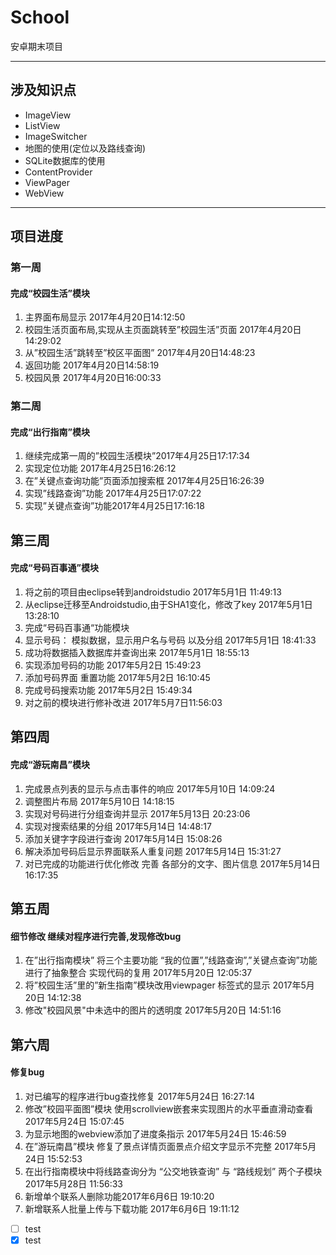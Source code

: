 # School
安卓期末项目
***
## 涉及知识点
* ImageView
* ListView
* ImageSwitcher
* 地图的使用(定位以及路线查询)
* SQLite数据库的使用
* ContentProvider
* ViewPager
* WebView
***
## 项目进度
### 第一周
#### 完成“校园生活”模块
1. 主界面布局显示 2017年4月20日14:12:50
2. 校园生活页面布局,实现从主页面跳转至”校园生活”页面 2017年4月20日14:29:02
3. 从”校园生活”跳转至”校区平面图” 2017年4月20日14:48:23
4. 返回功能 2017年4月20日14:58:19
5. 校园风景 2017年4月20日16:00:33

### 第二周
#### 完成“出行指南”模块
1. 继续完成第一周的”校园生活模块”2017年4月25日17:17:34
2. 实现定位功能 2017年4月25日16:26:12
3. 在”关键点查询功能”页面添加搜索框 2017年4月25日16:26:39
4. 实现”线路查询”功能 2017年4月25日17:07:22
5. 实现”关键点查询”功能2017年4月25日17:16:18

## 第三周
#### 完成“号码百事通”模块
1. 将之前的项目由eclipse转到androidstudio 2017年5月1日 11:49:13
2. 从eclipse迁移至Androidstudio,由于SHA1变化，修改了key 2017年5月1日 13:28:10
3. 完成“号码百事通“功能模块
4. 显示号码： 模拟数据，显示用户名与号码 以及分组 2017年5月1日 18:41:33
5. 成功将数据插入数据库并查询出来 2017年5月1日 18:55:13
6. 实现添加号码的功能 2017年5月2日 15:49:23
7. 添加号码界面 重置功能 2017年5月2日 16:10:45
8. 完成号码搜索功能 2017年5月2日 15:49:34
9. 对之前的模块进行修补改进 2017年5月7日11:56:03

## 第四周
#### 完成“游玩南昌”模块
1.	完成景点列表的显示与点击事件的响应 2017年5月10日 14:09:24
2.	调整图片布局 2017年5月10日 14:18:15
3.	实现对号码进行分组查询并显示 2017年5月13日 20:23:06
4.	实现对搜索结果的分组 2017年5月14日 14:48:17
5.	添加关键字字段进行查询 2017年5月14日 15:08:26
6.	解决添加号码后显示界面联系人重复问题 2017年5月14日 15:31:27
7.	对已完成的功能进行优化修改 完善 各部分的文字、图片信息 2017年5月14日 16:17:35

## 第五周
#### 细节修改 继续对程序进行完善,发现修改bug
1.	在”出行指南模块” 将三个主要功能 “我的位置”,”线路查询”,”关键点查询”功能进行了抽象整合 实现代码的复用 2017年5月20日 12:05:37
2.	将”校园生活”里的”新生指南”模块改用viewpager 标签式的显示 2017年5月20日 14:12:38
3.  修改"校园风景"中未选中的图片的透明度 2017年5月20日 14:51:16

## 第六周
#### 修复bug
1.	对已编写的程序进行bug查找修复 2017年5月24日 16:27:14
2.	修改”校园平面图”模块 使用scrollview嵌套来实现图片的水平垂直滑动查看 2017年5月24日 15:07:45
3.	为显示地图的webview添加了进度条指示 2017年5月24日 15:46:59
4.	在”游玩南昌”模块 修复了景点详情页面景点介绍文字显示不完整 2017年5月24日 15:52:53
5.	在出行指南模块中将线路查询分为 “公交地铁查询” 与 “路线规划” 两个子模块2017年5月28日 11:56:33
6.	新增单个联系人删除功能2017年6月6日 19:10:20
7.	新增联系人批量上传与下载功能 2017年6月6日 19:11:12
- [ ] test
- [x] test
